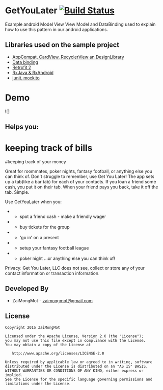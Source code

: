 # GetYouLater [![Build Status](https://travis-ci.org/ZaiMongMot/GetYouLater.svg?branch=master)](https://travis-ci.org/ZaiMongMot/GetYouLater)
Example android Model View View Model and DataBinding used to explain how to use this pattern in our android applications.

Libraries used on the sample project
------------------------------------
* [AppCompat, CardView, RecyclerView an DesignLibrary](http://developer.android.com/intl/es/tools/support-library/index.html)
* [Data binding](https://erikcaffrey.github.io/ANDROID-databinding-android/)
* [Retrofit 2](http://square.github.io/retrofit/)
* [RxJava & RxAndroid](https://github.com/ReactiveX/RxAndroid)
* [junit, mockito](http://mockito.org/)

# Demo
![]

Helps you:
--------------------------
# keeping track of bills
#keeping track of your money

Great for roommates, poker nights, fantasy football, or anything else you can think of. Don't struggle to remember, use Get You Later!
The app sets up a tab(like a bar tab) for each of your contacts. If you loan a friend some cash, you put it on their tab.
When your friend pays you back, take it off the tab. Simple.

Use GetYouLater when you:
* - spot a friend cash - make a friendly wager
* - buy tickets for the group
* - 'go in' on a present
* - setup your fantasy football league
* - poker night ...or anything else you can think of!

Privacy: Get You Later, LLC does not see, collect or store any of your contact information or transaction information.

Developed By
------------

* ZaiMongMot  - <zaimongmot@gmail.com>

License
-------

    Copyright 2016 ZaiMongMot

    Licensed under the Apache License, Version 2.0 (the "License");
    you may not use this file except in compliance with the License.
    You may obtain a copy of the License at

       http://www.apache.org/licenses/LICENSE-2.0

    Unless required by applicable law or agreed to in writing, software
    distributed under the License is distributed on an "AS IS" BASIS,
    WITHOUT WARRANTIES OR CONDITIONS OF ANY KIND, either express or implied.
    See the License for the specific language governing permissions and
    limitations under the License.

